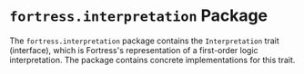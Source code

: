 # `fortress.interpretation` Package

The `fortress.interpretation` package contains the `Interpretation` trait (interface), which is Fortress's representation of a first-order logic interpretation. 
The package contains concrete implementations for this trait.
